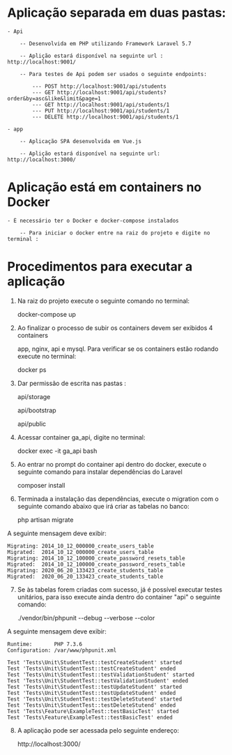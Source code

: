 # Aplicação separada em duas pastas:

    - Api

        -- Desenvolvida em PHP utilizando Framework Laravel 5.7

        -- Aplição estará disponível na seguinte url :   http://localhost:9001/

        -- Para testes de Api podem ser usados o seguinte endpoints:

            --- POST http://localhost:9001/api/students
            --- GET http://localhost:9001/api/students?order&by=asc&like&limit&page=1
            --- GET http://localhost:9001/api/students/1
            --- PUT http://localhost:9001/api/students/1
            --- DELETE http://localhost:9001/api/students/1

    - app

        -- Aplicação SPA desenvolvida em Vue.js

        -- Aplição estará disponível na seguinte url:   http://localhost:3000/


# Aplicação está em containers no Docker

    - É necessário ter o Docker e docker-compose instalados

        -- Para iniciar o docker entre na raiz do projeto e digite no terminal :

# Procedimentos para executar a aplicação

1) Na raiz do projeto execute o seguinte comando no terminal:

    docker-compose up

2) Ao finalizar o processo de subir os containers devem ser exibidos 4 containers

    app, nginx, api e mysql. Para verificar se os containers estão rodando execute no terminal:

    docker ps

3) Dar permissão de escrita nas pastas :

    api/storage

    api/bootstrap

    api/public

4) Acessar container ga_api, digite no terminal:

    docker exec -it ga_api bash

5) Ao entrar no prompt do container api dentro do docker, execute o seguinte comando para instalar dependências do Laravel

    composer install

6) Terminada a instalação das dependências, execute o migration com o seguinte comando abaixo que irá criar as tabelas no banco:

    php artisan migrate

A seguinte mensagem deve exibir:

    Migrating: 2014_10_12_000000_create_users_table
    Migrated:  2014_10_12_000000_create_users_table
    Migrating: 2014_10_12_100000_create_password_resets_table
    Migrated:  2014_10_12_100000_create_password_resets_table
    Migrating: 2020_06_20_133423_create_students_table
    Migrated:  2020_06_20_133423_create_students_table

7) Se às tabelas forem criadas com sucesso, já é possível executar testes unitários, para isso execute ainda dentro do container "api" o seguinte comando:

    ./vendor/bin/phpunit --debug --verbose --color

A seguinte mensagem deve exibir:

    Runtime:       PHP 7.3.6
    Configuration: /var/www/phpunit.xml

    Test 'Tests\Unit\StudentTest::testCreateStudent' started
    Test 'Tests\Unit\StudentTest::testCreateStudent' ended
    Test 'Tests\Unit\StudentTest::testValidationStudent' started
    Test 'Tests\Unit\StudentTest::testValidationStudent' ended
    Test 'Tests\Unit\StudentTest::testUpdateStudent' started
    Test 'Tests\Unit\StudentTest::testUpdateStudent' ended
    Test 'Tests\Unit\StudentTest::testDeleteStutend' started
    Test 'Tests\Unit\StudentTest::testDeleteStutend' ended
    Test 'Tests\Feature\ExampleTest::testBasicTest' started
    Test 'Tests\Feature\ExampleTest::testBasicTest' ended


8) A aplicação pode ser acessada pelo seguinte endereço:

    http://localhost:3000/




